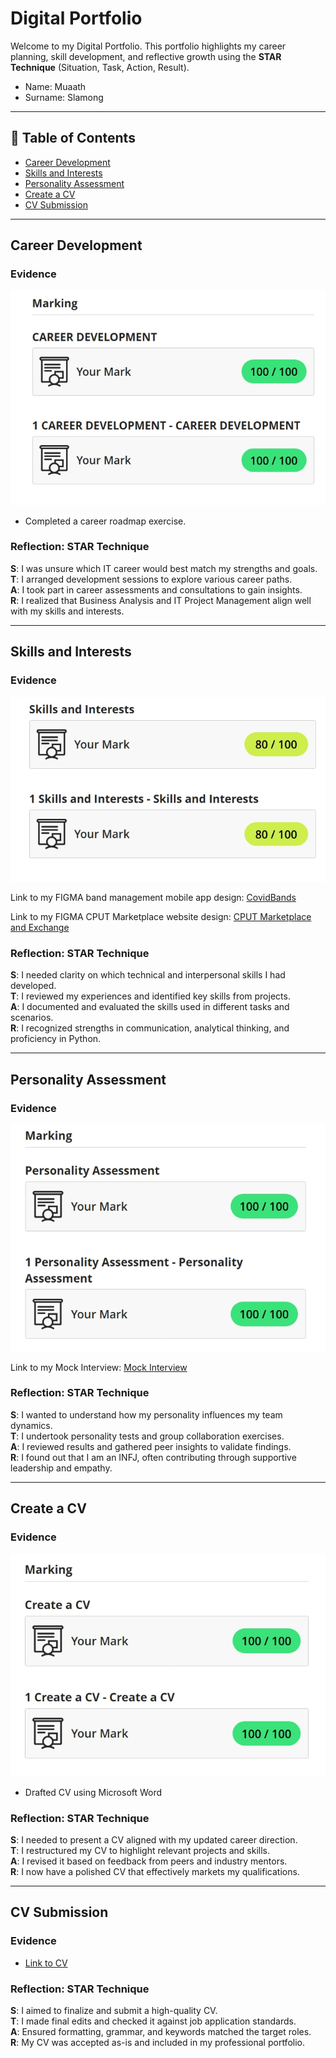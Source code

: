 # Digital Portfolio 

Welcome to my Digital Portfolio. 
This portfolio highlights my career planning, skill development, and reflective growth using the **STAR Technique** (Situation, Task, Action, Result).
- Name:      Muaath 
- Surname:   Slamong 
---

## 📌 Table of Contents
- [Career Development](#career-development)
- [Skills and Interests](#skills-and-interests)
- [Personality Assessment](#personality-assessment)
- [Create a CV](#create-a-cv)
- [CV Submission](#cv-submission)

---

## Career Development

### Evidence
![](./careerDevelopment.jpeg)
- Completed a career roadmap exercise.

### Reflection: STAR Technique  
**S**: I was unsure which IT career would best match my strengths and goals.  
**T**: I arranged development sessions to explore various career paths.  
**A**: I took part in career assessments and consultations to gain insights.  
**R**: I realized that Business Analysis and IT Project Management align well with my skills and interests.

---

## Skills and Interests

### Evidence
![](./skillsAndInterests.jpeg)

Link to my FIGMA band management mobile app design: <a href="https://www.figma.com/design/ywF9Gns13VkHVchRLv4tHz/CovidBands?t=qsKuQMtPauqwxIAD-1">CovidBands</a> 

Link to my FIGMA CPUT Marketplace website design: <a href="https://www.figma.com/design/BugIbpywr3Lrn4RaNOzuGf/CPUT-Marketplace-and-Exchange-Web-Application?t=qsKuQMtPauqwxIAD-1">CPUT Marketplace and Exchange</a> 

### Reflection: STAR Technique  
**S**: I needed clarity on which technical and interpersonal skills I had developed.  
**T**: I reviewed my experiences and identified key skills from projects.  
**A**: I documented and evaluated the skills used in different tasks and scenarios.  
**R**: I recognized strengths in communication, analytical thinking, and proficiency in Python.

---

## Personality Assessment

### Evidence
![](./personalityAssesment.jpeg)

Link to my Mock Interview: <a href="https://github.com/MuaathSlamong-alt/MockInterviewVideoPRP3">Mock Interview</a> 

### Reflection: STAR Technique  
**S**: I wanted to understand how my personality influences my team dynamics.  
**T**: I undertook personality tests and group collaboration exercises.  
**A**: I reviewed results and gathered peer insights to validate findings.  
**R**: I found out that I am an INFJ, often contributing through supportive leadership and empathy.

---

## Create a CV

### Evidence
![](./createACV.jpeg)
- Drafted CV using Microsoft Word

### Reflection: STAR Technique  
**S**: I needed to present a CV aligned with my updated career direction.  
**T**: I restructured my CV to highlight relevant projects and skills.  
**A**: I revised it based on feedback from peers and industry mentors.  
**R**: I now have a polished CV that effectively markets my qualifications.

---

## CV Submission

### Evidence
- [Link to CV](MuaathSlamongCV.pdf)

### Reflection: STAR Technique  
**S**: I aimed to finalize and submit a high-quality CV.  
**T**: I made final edits and checked it against job application standards.  
**A**: Ensured formatting, grammar, and keywords matched the target roles.  
**R**: My CV was accepted as-is and included in my professional portfolio.
